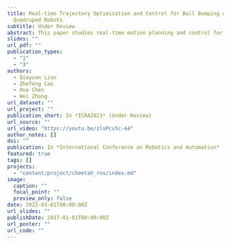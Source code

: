 ```yaml
---
title: Real-time Trajectory Optimization and Control for Ball Bumping with
  Quadruped Robots
subtitle: Under Review
abstract: This paper studies real-time motion planning and control for ball bumping motion with quadruped robots. To enable the quadruped to bump the flying ball with different initializations, we develop a nonlinear trajectory optimization based planning scheme that jointly identifies the take-off time and state to achieve accurate ball hitting during flight phase. Such a planning scheme employs a two-dimensional single rigid body model that achieves a satisfactory balance between accuracy and efficiency for the highly time-sensitive task. To precisely execute the planned motion, tracking controller needs to incorporate the strict time-state constraint imposed on the take-off and ball hitting events. To this end, we develop an improved model predictive controller that respects the critical time-state constraints. The proposed planning and control framework is validated with a real Aliengo robot. Experiments show that the problem planning approach can be computed in approximately $60$ ms on average, enabling successful accomplishment of the ball bumping motion with various initializations in real time.
slides: ""
url_pdf: ""
publication_types:
  - "1"
  - "3"
authors:
  - Qiayuan Liao
  - Zhefeng Cao
  - Hua Chen
  - Wei Zhang
url_dataset: ""
url_project: ""
publication_short: In *ICRA2023* (Under Review)
url_source: ""
url_video: "https://youtu.be/zlsPcv5c-44"
author_notes: []
doi: ""
publication: In *International Conference on Robotics and Automation* (Under Review)
featured: true
tags: []
projects:
  - "content/project/cheetah_ros/index.md"
image:
  caption: ""
  focal_point: ""
  preview_only: false
date: 2022-03-01T00:00:00Z
url_slides: ""
publishDate: 2017-01-01T00:00:00Z
url_poster: ""
url_code: ""
---
```

